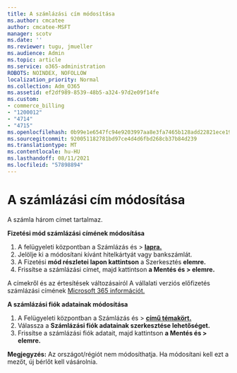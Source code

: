 ```yaml
---
title: A számlázási cím módosítása
ms.author: cmcatee
author: cmcatee-MSFT
manager: scotv
ms.date: ''
ms.reviewer: tugu, jmueller
ms.audience: Admin
ms.topic: article
ms.service: o365-administration
ROBOTS: NOINDEX, NOFOLLOW
localization_priority: Normal
ms.collection: Adm_O365
ms.assetid: ef2df989-8539-48b5-a324-97d2e09f14fe
ms.custom:
- commerce_billing
- "1200012"
- "4714"
- "4715"
ms.openlocfilehash: 0b99e1e6547fc94e9203997aa8e3fa7465b128add22821ece190995d0aaf8f3f
ms.sourcegitcommit: 920051182781bd97ce4d4d6fbd268cb37b84d239
ms.translationtype: MT
ms.contentlocale: hu-HU
ms.lasthandoff: 08/11/2021
ms.locfileid: "57898894"
---
```

# <a name="change-your-billing-address"></a>A számlázási cím módosítása

A számla három címet tartalmaz.

**Fizetési mód számlázási címének módosítása**

1. A felügyeleti központban a Számlázás és > **[lapra.](https://go.microsoft.com/fwlink/p/?linkid=2018806)**
2. Jelölje ki a módosítani kívánt hitelkártyát vagy bankszámlát.
3. A Fizetési **mód részletei lapon kattintson** a Szerkesztés **elemre.**
4. Frissítse a számlázási címet, majd kattintson **a Mentés és > elemre.**

A címekről és az értesítések változásairól A vállalati verziós előfizetés számlázási címének [Microsoft 365 információt.](https://docs.microsoft.com/microsoft-365/commerce/billing-and-payments/change-your-billing-addresses)

**A számlázási fiók adatainak módosítása**

1. A Felügyeleti központban a Számlázás és > **[című témakört.](https://admin.microsoft.com/Adminportal/Home?source=applauncher#/BillingAccounts/billing-accounts)**
2. Válassza a **Számlázási fiók adatainak szerkesztése lehetőséget.**
3. Frissítse a számlázási fiók adatait, majd kattintson **a Mentés és > elemre.**

**Megjegyzés:** Az országot/régiót nem módosíthatja. Ha módosítani kell ezt a mezőt, új bérlőt kell vásárolnia.
